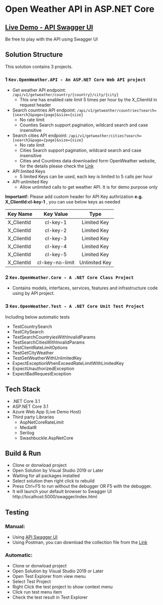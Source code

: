 # Open Weather API in ASP.NET Core

## [Live Demo - API Swagger UI](https://api-kev-weather-ae66.azurewebsites.net/swagger/index.html)

Be free to play with the API using Swagger UI

## Solution Structure

This solution contains 3 projects.


### 1 `Kev.OpenWeather.API - An ASP.NET Core Web API project`
- Get weather API endpoint: `/api/v1/getweather/country/{country}/city/{city}` 
  - This one has enabled rate limit 5 times per hour by the X_ClientId in request header
- Search countries API endpoint: `/api/v1/getweather/countries?search={search}&page={page}&size={size}`  
  - No rate limit
  - Counties Search support pagination, wildcard search and case insensitive
- Search cities API endpoint: `/api/v1/getweather/cities?search={search}&page={page}&size={size}`  
  - No rate limit
  - Cities Search support pagination, wildcard search and case insensitive
  - Cities and Countires data downloaded form OpenWeather website, for the details please check the [Link](https://bulk.openweathermap.org/sample/)
- API limited Keys 
  - 5 limited Keys can be used, each key is limited to 5 calls per hour 
- API unlimited Key 
  - Allow unlimited calls to get weather API. It is for demo purpose only 

**Important!**: Please add custom header for API Key authrization **e.g. X_ClientId:cl-key-1** 
, you can use below keys as needed

| Key Name       | Key Value       | Type  |      
| -------------  |:---------------:|:-----------:|
| X_ClientId     | cl-key-1        |Limited Key  |
| X_ClientId     | cl-key-2        |Limited Key  |
| X_ClientId     | cl-key-3        |Limited Key  |
| X_ClientId     | cl-key-4        |Limited Key  |
| X_ClientId     | cl-key-5        |Limited Key  |
| X_ClientId     | cl-key-no-limit |Unlimited Key|



### 2 `Kev.OpenWeather.Core - A .NET Core Class Project`
- Contains models, interfaces, services, features and infrastructure code using by API project.

### 3 `Kev.OpenWeather.Test - A .NET Core Unit Test Project `
Including below automatic tests
- TestCountrySearch
- TestCitySearch
- TestSearchCountryiesWithInvalidParams
- TestSearchCitiesWithInvalidParams
- TestClientRateLimitOptions
- TestGetCityWeather
- TestGetWeatherWithUnlimitedKey
- ExpectExceptionWhenExceedRateLimitWithLimitedKey
- ExpectUnauthorizedException
- ExpectBadRequestException

## Tech Stack
- .NET Core 3.1
- ASP.NET Core 3.1
- Azure Web App (Live Demo Host)
- Third party Libraries  
  - AspNetCoreRateLimit
  - MediatR
  - Serilog
  - Swashbuckle.AspNetCore


## Build & Run 
 - Clone or donwload project
 - Open Solution by Visual Studio 2019 or Later
 - Waiting for all packages installed
 - Select solution then right click to rebuild
 - Press Ctrl+F5 to run without the debugger OR F5 with the debugger.
 - It will launch your default browser to Swagger UI http://localhost:5000/swagger/index.html

## Testing
### Manual: 
- Using [API Swagger UI](https://api-kev-weather-ae66.azurewebsites.net/swagger/index.html)
- Using Postman, you can download the collection file from the [Link](https://drive.google.com/file/d/1cXUC_uPFokl9jaEbbYN-bQO_D46X2WOL/view?usp=sharing)
### Automatic: 
 - Clone or donwload project
 - Open Solution by Visual Studio 2019 or Later
 - Open Test Explorer from view menu
 - Select Test Project
 - Right Click the test project to show context menu
 - Click run test menu item
 - Check the test result in Test Explorer

